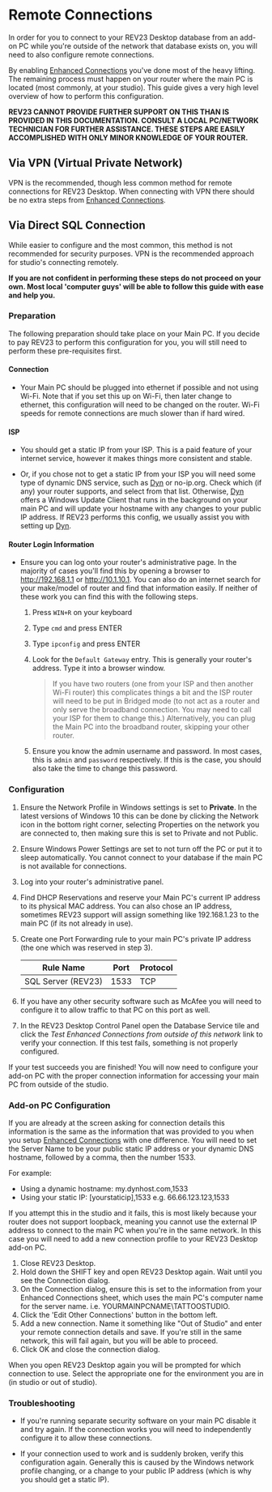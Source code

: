 # Remote Connections

In order for you to connect to your REV23 Desktop database from an add-on PC while you're outside of the network that database exists on, you will need to also configure remote connections.

By enabling [Enhanced Connections](enhanced-connections.md) you've done most of the heavy lifting. The remaining process must happen on your router where the main PC is located (most commonly, at your studio). This guide gives a very high level overview of how to perform this configuration. 

**REV23 CANNOT PROVIDE FURTHER SUPPORT ON THIS THAN IS PROVIDED IN THIS DOCUMENTATION. CONSULT A LOCAL PC/NETWORK TECHNICIAN FOR FURTHER ASSISTANCE. THESE STEPS ARE EASILY ACCOMPLISHED WITH ONLY MINOR KNOWLEDGE OF YOUR ROUTER.**

## Via VPN (Virtual Private Network)
VPN is the recommended, though less common method for remote connections for REV23 Desktop. When connecting with VPN there should be no extra steps from [Enhanced Connections](enhanced-connections.md).

## Via Direct SQL Connection

While easier to configure and the most common, this method is not recommended for security purposes. VPN is the recommended approach for studio's connecting remotely.

**If you are not confident in performing these steps do not proceed on your own. Most local 'computer guys' will be able to follow this guide with ease and help you.**

### Preparation

The following preparation should take place on your Main PC. If you decide to pay REV23 to perform this configuration for you, you will still need to perform these pre-requisites first.

#### Connection

+ Your Main PC should be plugged into ethernet if possible and not using Wi-Fi. Note that if you set this up on Wi-Fi, then later change to ethernet, this configuration will need to be changed on the router. Wi-Fi speeds for remote connections are much slower than if hard wired.

#### ISP

+ You should get a static IP from your ISP. This is a paid feature of your internet service, however it makes things more consistent and stable.

+ Or, if you chose not to get a static IP from your ISP you will need some type of dynamic DNS service, such as [Dyn](https://account.dyn.com/) or no-ip.org. Check which (if any) your router supports, and select from that list. Otherwise, [Dyn](https://account.dyn.com/) offers a Windows Update Client that runs in the background on your main PC and will update your hostname with any changes to your public IP address. If REV23 performs this config, we usually assist you with setting up [Dyn](https://account.dyn.com/).

#### Router Login Information

+ Ensure you can log onto your router's administrative page. In the majority of cases you'll find this by opening a browser to http://192.168.1.1 or http://10.1.10.1. You can also do an internet search for your make/model of router and find that information easily. If neither of these work you can find this with the following steps.

    1. Press `WIN+R` on your keyboard
    2. Type `cmd` and press ENTER
    3. Type `ipconfig` and press ENTER
    4. Look for the `Default Gateway` entry. This is generally your router's address. Type it into a browser window.

        > If you have two routers (one from your ISP and then another Wi-Fi router) this complicates things a bit and the ISP router will need to be put in Bridged mode (to not act as a router and only serve the broadband connection. You may need to call your ISP for them to change this.) Alternatively, you can plug the Main PC into the broadband router, skipping your other router.

    5. Ensure you know the admin username and password. In most cases, this is `admin` and `password` respectively. If this is the case, you should also take the time to change this password.

### Configuration

1. Ensure the Network Profile in Windows settings is set to **Private**. In the latest versions of Windows 10 this can be done by clicking the Network icon in the bottom right corner, selecting Properties on the network you are connected to, then making sure this is set to Private and not Public.

2. Ensure Windows Power Settings are set to not turn off the PC or put it to sleep automatically. You cannot connect to your database if the main PC is not available for connections.

3. Log into your router's administrative panel.

4. Find DHCP Reservations and reserve your Main PC's current IP address to its physical MAC address. You can also chose an IP address, sometimes REV23 support will assign something like 192.168.1.23 to the main PC (if its not already in use).

5. Create one Port Forwarding rule to your main PC's private IP address (the one which was reserved in step 3).

    | Rule Name | Port | Protocol |
    | --- | --- | --- |
    | SQL Server (REV23) | 1533 | TCP |

6. If you have any other security software such as McAfee you will need to configure it to allow traffic to that PC on this port as well.

7. In the REV23 Desktop Control Panel open the Database Service tile and click the *Test Enhanced Connections from outside of this network* link to verify your connection. If this test fails, something is not properly configured.

If your test succeeds you are finished! You will now need to configure your add-on PC with the proper connection information for accessing your main PC from outside of the studio.

### Add-on PC Configuration

If you are already at the screen asking for connection details this information is the same as the information that was provided to you when you setup [Enhanced Connections](enhanced-connections.md) with one difference. You will need to set the Server Name to be your public static IP address or your dynamic DNS hostname, followed by a comma, then the number 1533.

For example:

+ Using a dynamic hostname: my.dynhost.com,1533
+ Using your static IP: [yourstaticip],1533 e.g. 66.66.123.123,1533

If you attempt this in the studio and it fails, this is most likely because your router does not support loopback, meaning you cannot use the external IP address to connect to the main PC when you're in the same network. In this case you will need to add a new connection profile to your REV23 Desktop add-on PC.

1. Close REV23 Desktop.
2. Hold down the SHIFT key and open REV23 Desktop again. Wait until you see the Connection dialog.
3. On the Connection dialog, ensure this is set to the information from your Enhanced Connections sheet, which uses the main PC's computer name for the server name. i.e. YOURMAINPCNAME\TATTOOSTUDIO.
4. Click the 'Edit Other Connections' button in the bottom left.
5. Add a new connection. Name it something like "Out of Studio" and enter your remote connection details and save. If you're still in the same network, this will fail again, but you will be able to proceed.
6. Click OK and close the connection dialog.

When you open REV23 Desktop again you will be prompted for which connection to use. Select the appropriate one for the environment you are in (in studio or out of studio).

### Troubleshooting

+ If you're running separate security software on your main PC disable it and try again. If the connection works you will need to independently configure it to allow these connections.

+ If your connection used to work and is suddenly broken, verify this configuration again. Generally this is caused by the Windows network profile changing, or a change to your public IP address (which is why you should get a static IP).